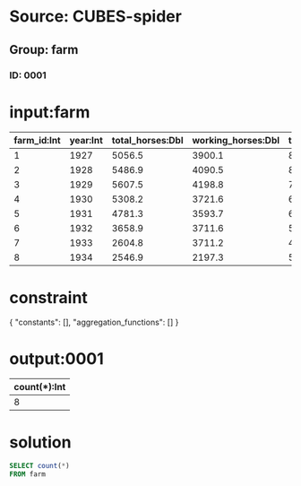 # Source: CUBES-spider
## Group: farm
### ID: 0001

# input:farm

| farm_id:Int | year:Int | total_horses:Dbl | working_horses:Dbl | total_cattle:Dbl | oxen:Dbl | bulls:Dbl | cows:Dbl | pigs:Dbl | sheep_and_goats:Dbl |
|---|---|---|---|---|---|---|---|---|---|
| 1 | 1927 | 5056.5 | 3900.1 | 8374.5 | 805.5 | 31.6 | 3852.1 | 4412.4 | 7956.3 |
| 2 | 1928 | 5486.9 | 4090.5 | 8604.8 | 895.3 | 32.8 | 3987.0 | 6962.9 | 8112.2 |
| 3 | 1929 | 5607.5 | 4198.8 | 7611.0 | 593.7 | 26.9 | 3873.0 | 4161.2 | 7030.8 |
| 4 | 1930 | 5308.2 | 3721.6 | 6274.1 | 254.8 | 49.6 | 3471.6 | 3171.8 | 4533.4 |
| 5 | 1931 | 4781.3 | 3593.7 | 6189.5 | 113.8 | 40.0 | 3377.0 | 3373.3 | 3364.8 |
| 6 | 1932 | 3658.9 | 3711.6 | 5006.7 | 105.2 | 71.6 | 2739.5 | 2623.7 | 2109.5 |
| 7 | 1933 | 2604.8 | 3711.2 | 4446.3 | 116.9 | 37.6 | 2407.2 | 2089.2 | 2004.7 |
| 8 | 1934 | 2546.9 | 2197.3 | 5277.5 | 156.5 | 46.7 | 2518.0 | 4236.7 | 2197.1 |

# constraint

{
  "constants": [],
  "aggregation_functions": []
}

# output:0001

| count(*):Int |
|---|
| 8 |

# solution

```sql
SELECT count(*)
FROM farm
```

